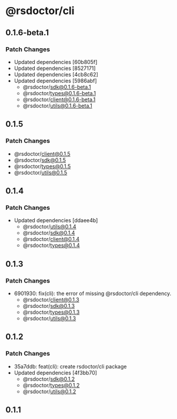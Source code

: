 # @rsdoctor/cli

## 0.1.6-beta.1

### Patch Changes

- Updated dependencies [60b805f]
- Updated dependencies [8527171]
- Updated dependencies [4cb8c62]
- Updated dependencies [5986abf]
  - @rsdoctor/sdk@0.1.6-beta.1
  - @rsdoctor/types@0.1.6-beta.1
  - @rsdoctor/client@0.1.6-beta.1
  - @rsdoctor/utils@0.1.6-beta.1

## 0.1.5

### Patch Changes

- @rsdoctor/client@0.1.5
- @rsdoctor/sdk@0.1.5
- @rsdoctor/types@0.1.5
- @rsdoctor/utils@0.1.5

## 0.1.4

### Patch Changes

- Updated dependencies [ddaee4b]
  - @rsdoctor/utils@0.1.4
  - @rsdoctor/sdk@0.1.4
  - @rsdoctor/client@0.1.4
  - @rsdoctor/types@0.1.4

## 0.1.3

### Patch Changes

- 6901930: fix(cli): the error of missing @rsdoctor/cli dependency.
  - @rsdoctor/client@0.1.3
  - @rsdoctor/sdk@0.1.3
  - @rsdoctor/types@0.1.3
  - @rsdoctor/utils@0.1.3

## 0.1.2

### Patch Changes

- 35a7ddb: feat(cli): create rsdoctor/cli package
- Updated dependencies [4f3bb70]
  - @rsdoctor/sdk@0.1.2
  - @rsdoctor/types@0.1.2
  - @rsdoctor/utils@0.1.2

## 0.1.1
